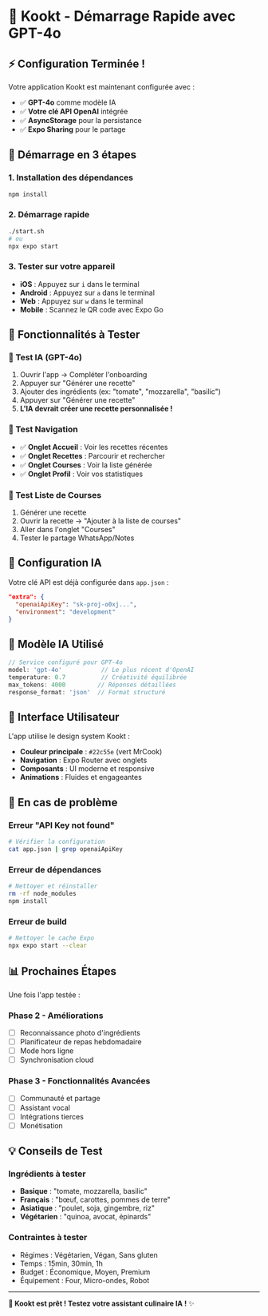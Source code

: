 # 🍳 Kookt - Démarrage Rapide avec GPT-4o

## ⚡ Configuration Terminée !

Votre application Kookt est maintenant configurée avec :
- ✅ **GPT-4o** comme modèle IA
- ✅ **Votre clé API OpenAI** intégrée
- ✅ **AsyncStorage** pour la persistance
- ✅ **Expo Sharing** pour le partage

## 🚀 Démarrage en 3 étapes

### 1. Installation des dépendances
```bash
npm install
```

### 2. Démarrage rapide
```bash
./start.sh
# ou
npx expo start
```

### 3. Tester sur votre appareil
- **iOS** : Appuyez sur `i` dans le terminal
- **Android** : Appuyez sur `a` dans le terminal
- **Web** : Appuyez sur `w` dans le terminal
- **Mobile** : Scannez le QR code avec Expo Go

## 🎯 Fonctionnalités à Tester

### 🤖 Test IA (GPT-4o)
1. Ouvrir l'app → Compléter l'onboarding
2. Appuyer sur "Générer une recette"
3. Ajouter des ingrédients (ex: "tomate", "mozzarella", "basilic")
4. Appuyer sur "Générer une recette"
5. **L'IA devrait créer une recette personnalisée !**

### 📱 Test Navigation
- ✅ **Onglet Accueil** : Voir les recettes récentes
- ✅ **Onglet Recettes** : Parcourir et rechercher
- ✅ **Onglet Courses** : Voir la liste générée
- ✅ **Onglet Profil** : Voir vos statistiques

### 🛒 Test Liste de Courses
1. Générer une recette
2. Ouvrir la recette → "Ajouter à la liste de courses"
3. Aller dans l'onglet "Courses"
4. Tester le partage WhatsApp/Notes

## 🔧 Configuration IA

Votre clé API est déjà configurée dans `app.json` :
```json
"extra": {
  "openaiApiKey": "sk-proj-o0xj...",
  "environment": "development"
}
```

## 📝 Modèle IA Utilisé

```typescript
// Service configuré pour GPT-4o
model: 'gpt-4o'           // Le plus récent d'OpenAI
temperature: 0.7          // Créativité équilibrée
max_tokens: 4000         // Réponses détaillées
response_format: 'json'  // Format structuré
```

## 🎨 Interface Utilisateur

L'app utilise le design system Kookt :
- **Couleur principale** : `#22c55e` (vert MrCook)
- **Navigation** : Expo Router avec onglets
- **Composants** : UI moderne et responsive
- **Animations** : Fluides et engageantes

## 🚨 En cas de problème

### Erreur "API Key not found"
```bash
# Vérifier la configuration
cat app.json | grep openaiApiKey
```

### Erreur de dépendances
```bash
# Nettoyer et réinstaller
rm -rf node_modules
npm install
```

### Erreur de build
```bash
# Nettoyer le cache Expo
npx expo start --clear
```

## 📊 Prochaines Étapes

Une fois l'app testée :

### Phase 2 - Améliorations
- [ ] Reconnaissance photo d'ingrédients
- [ ] Planificateur de repas hebdomadaire
- [ ] Mode hors ligne
- [ ] Synchronisation cloud

### Phase 3 - Fonctionnalités Avancées
- [ ] Communauté et partage
- [ ] Assistant vocal
- [ ] Intégrations tierces
- [ ] Monétisation

## 💡 Conseils de Test

### Ingrédients à tester
- **Basique** : "tomate, mozzarella, basilic"
- **Français** : "bœuf, carottes, pommes de terre"
- **Asiatique** : "poulet, soja, gingembre, riz"
- **Végétarien** : "quinoa, avocat, épinards"

### Contraintes à tester
- Régimes : Végétarien, Végan, Sans gluten
- Temps : 15min, 30min, 1h
- Budget : Économique, Moyen, Premium
- Équipement : Four, Micro-ondes, Robot

---

**🍳 Kookt est prêt ! Testez votre assistant culinaire IA !** ✨
